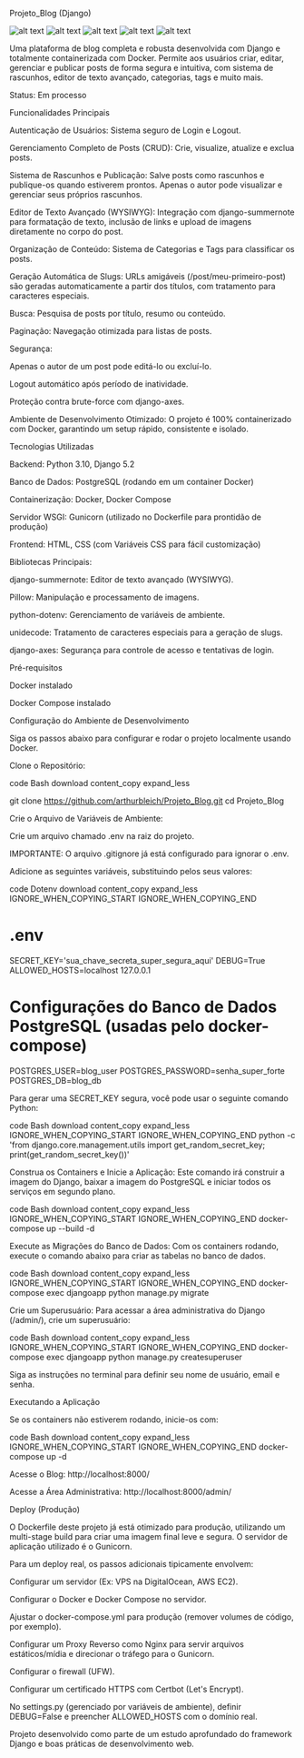 Projeto_Blog (Django)

![alt text](https://img.shields.io/badge/Django%205.2-092E20?style=for-the-badge&logo=django&logoColor=white)
![alt text](https://img.shields.io/badge/Python%203.10-3776AB?style=for-the-badge&logo=python&logoColor=white)
![alt text](https://img.shields.io/badge/PostgreSQL-316192?style=for-the-badge&logo=postgresql&logoColor=white)
![alt text](https://img.shields.io/badge/Docker-2496ED?style=for-the-badge&logo=docker&logoColor=white)
![alt text](https://img.shields.io/badge/Gunicorn-499848?style=for-the-badge&logo=gunicorn&logoColor=white)

Uma plataforma de blog completa e robusta desenvolvida com Django e totalmente containerizada com Docker. Permite aos usuários criar, editar, gerenciar e publicar posts de forma segura e intuitiva, com sistema de rascunhos, editor de texto avançado, categorias, tags e muito mais.

Status: Em processo

Funcionalidades Principais

Autenticação de Usuários: Sistema seguro de Login e Logout.

Gerenciamento Completo de Posts (CRUD): Crie, visualize, atualize e exclua posts.

Sistema de Rascunhos e Publicação: Salve posts como rascunhos e publique-os quando estiverem prontos. Apenas o autor pode visualizar e gerenciar seus próprios rascunhos.

Editor de Texto Avançado (WYSIWYG): Integração com django-summernote para formatação de texto, inclusão de links e upload de imagens diretamente no corpo do post.

Organização de Conteúdo: Sistema de Categorias e Tags para classificar os posts.

Geração Automática de Slugs: URLs amigáveis (/post/meu-primeiro-post) são geradas automaticamente a partir dos títulos, com tratamento para caracteres especiais.

Busca: Pesquisa de posts por título, resumo ou conteúdo.

Paginação: Navegação otimizada para listas de posts.

Segurança:

Apenas o autor de um post pode editá-lo ou excluí-lo.

Logout automático após período de inatividade.

Proteção contra brute-force com django-axes.

Ambiente de Desenvolvimento Otimizado: O projeto é 100% containerizado com Docker, garantindo um setup rápido, consistente e isolado.

Tecnologias Utilizadas

Backend: Python 3.10, Django 5.2

Banco de Dados: PostgreSQL (rodando em um container Docker)

Containerização: Docker, Docker Compose

Servidor WSGI: Gunicorn (utilizado no Dockerfile para prontidão de produção)

Frontend: HTML, CSS (com Variáveis CSS para fácil customização)

Bibliotecas Principais:

django-summernote: Editor de texto avançado (WYSIWYG).

Pillow: Manipulação e processamento de imagens.

python-dotenv: Gerenciamento de variáveis de ambiente.

unidecode: Tratamento de caracteres especiais para a geração de slugs.

django-axes: Segurança para controle de acesso e tentativas de login.

Pré-requisitos

Docker instalado

Docker Compose instalado

Configuração do Ambiente de Desenvolvimento

Siga os passos abaixo para configurar e rodar o projeto localmente usando Docker.

Clone o Repositório:

code
Bash
download
content_copy
expand_less

git clone https://github.com/arthurbleich/Projeto_Blog.git
cd Projeto_Blog

Crie o Arquivo de Variáveis de Ambiente:

Crie um arquivo chamado .env na raiz do projeto.

IMPORTANTE: O arquivo .gitignore já está configurado para ignorar o .env.

Adicione as seguintes variáveis, substituindo pelos seus valores:

code
Dotenv
download
content_copy
expand_less
IGNORE_WHEN_COPYING_START
IGNORE_WHEN_COPYING_END
# .env
SECRET_KEY='sua_chave_secreta_super_segura_aqui'
DEBUG=True
ALLOWED_HOSTS=localhost 127.0.0.1

# Configurações do Banco de Dados PostgreSQL (usadas pelo docker-compose)
POSTGRES_USER=blog_user
POSTGRES_PASSWORD=senha_super_forte
POSTGRES_DB=blog_db

Para gerar uma SECRET_KEY segura, você pode usar o seguinte comando Python:

code
Bash
download
content_copy
expand_less
IGNORE_WHEN_COPYING_START
IGNORE_WHEN_COPYING_END
python -c 'from django.core.management.utils import get_random_secret_key; print(get_random_secret_key())'

Construa os Containers e Inicie a Aplicação:
Este comando irá construir a imagem do Django, baixar a imagem do PostgreSQL e iniciar todos os serviços em segundo plano.

code
Bash
download
content_copy
expand_less
IGNORE_WHEN_COPYING_START
IGNORE_WHEN_COPYING_END
docker-compose up --build -d

Execute as Migrações do Banco de Dados:
Com os containers rodando, execute o comando abaixo para criar as tabelas no banco de dados.

code
Bash
download
content_copy
expand_less
IGNORE_WHEN_COPYING_START
IGNORE_WHEN_COPYING_END
docker-compose exec djangoapp python manage.py migrate

Crie um Superusuário:
Para acessar a área administrativa do Django (/admin/), crie um superusuário:

code
Bash
download
content_copy
expand_less
IGNORE_WHEN_COPYING_START
IGNORE_WHEN_COPYING_END
docker-compose exec djangoapp python manage.py createsuperuser

Siga as instruções no terminal para definir seu nome de usuário, email e senha.

Executando a Aplicação

Se os containers não estiverem rodando, inicie-os com:

code
Bash
download
content_copy
expand_less
IGNORE_WHEN_COPYING_START
IGNORE_WHEN_COPYING_END
docker-compose up -d

Acesse o Blog: http://localhost:8000/

Acesse a Área Administrativa: http://localhost:8000/admin/

Deploy (Produção)

O Dockerfile deste projeto já está otimizado para produção, utilizando um multi-stage build para criar uma imagem final leve e segura. O servidor de aplicação utilizado é o Gunicorn.

Para um deploy real, os passos adicionais tipicamente envolvem:

Configurar um servidor (Ex: VPS na DigitalOcean, AWS EC2).

Configurar o Docker e Docker Compose no servidor.

Ajustar o docker-compose.yml para produção (remover volumes de código, por exemplo).

Configurar um Proxy Reverso como Nginx para servir arquivos estáticos/mídia e direcionar o tráfego para o Gunicorn.

Configurar o firewall (UFW).

Configurar um certificado HTTPS com Certbot (Let's Encrypt).

No settings.py (gerenciado por variáveis de ambiente), definir DEBUG=False e preencher ALLOWED_HOSTS com o domínio real.

Projeto desenvolvido como parte de um estudo aprofundado do framework Django e boas práticas de desenvolvimento web.
